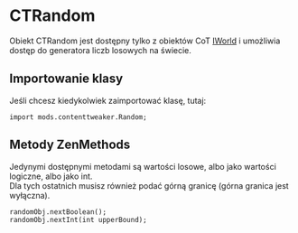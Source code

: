 # CTRandom

Obiekt CTRandom jest dostępny tylko z obiektów CoT [IWorld](/Mods/ContentTweaker/Vanilla/Types/World/IWorld/) i umożliwia dostęp do generatora liczb losowych na świecie.

## Importowanie klasy

Jeśli chcesz kiedykolwiek zaimportować klasę, tutaj:

```zenscript
import mods.contenttweaker.Random;
```

## Metody ZenMethods

Jedynymi dostępnymi metodami są wartości losowe, albo jako wartości logiczne, albo jako int.  
Dla tych ostatnich musisz również podać górną granicę (górna granica jest wyłączna).

```zenscript
randomObj.nextBoolean();
randomObj.nextInt(int upperBound);
```